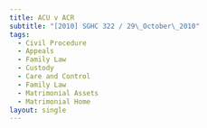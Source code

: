 ```yaml
---
title: ACU v ACR
subtitle: "[2010] SGHC 322 / 29\_October\_2010"
tags:
  - Civil Procedure
  - Appeals
  - Family Law
  - Custody
  - Care and Control
  - Family Law
  - Matrimonial Assets
  - Matrimonial Home
layout: single
---
```


